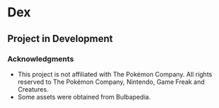 # Dex
## Project in Development
 ### Acknowledgments
- This project is not affiliated with The Pokémon Company. All rights reserved to The Pokémon Company, Nintendo, Game Freak and Creatures.
- Some assets were obtained from Bulbapedia.

